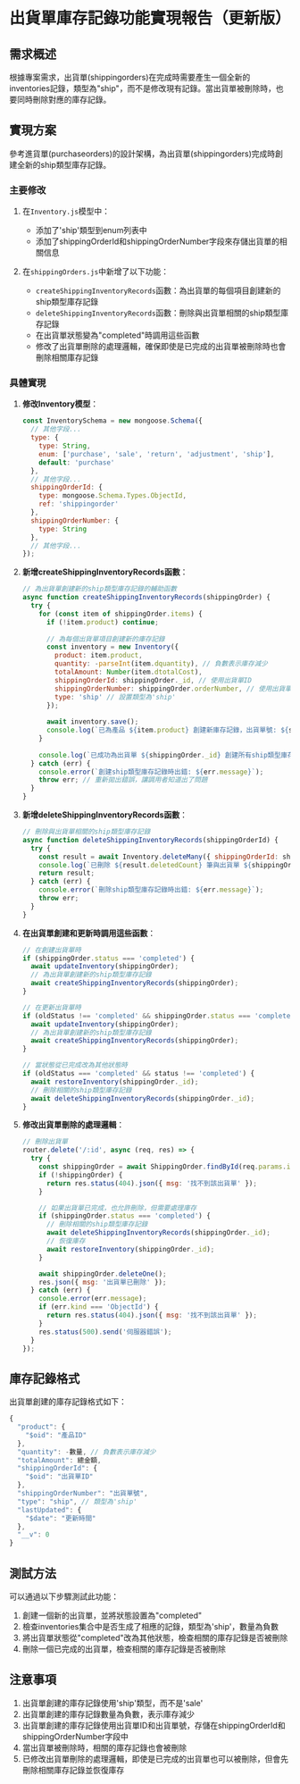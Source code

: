# 出貨單庫存記錄功能實現報告（更新版）

## 需求概述

根據專案需求，出貨單(shippingorders)在完成時需要產生一個全新的inventories記錄，類型為"ship"，而不是修改現有記錄。當出貨單被刪除時，也要同時刪除對應的庫存記錄。

## 實現方案

參考進貨單(purchaseorders)的設計架構，為出貨單(shippingorders)完成時創建全新的ship類型庫存記錄。

### 主要修改

1. 在`Inventory.js`模型中：
   - 添加了'ship'類型到enum列表中
   - 添加了shippingOrderId和shippingOrderNumber字段來存儲出貨單的相關信息

2. 在`shippingOrders.js`中新增了以下功能：
   - `createShippingInventoryRecords`函數：為出貨單的每個項目創建新的ship類型庫存記錄
   - `deleteShippingInventoryRecords`函數：刪除與出貨單相關的ship類型庫存記錄
   - 在出貨單狀態變為"completed"時調用這些函數
   - 修改了出貨單刪除的處理邏輯，確保即使是已完成的出貨單被刪除時也會刪除相關庫存記錄

### 具體實現

1. **修改Inventory模型**：
   ```javascript
   const InventorySchema = new mongoose.Schema({
     // 其他字段...
     type: {
       type: String,
       enum: ['purchase', 'sale', 'return', 'adjustment', 'ship'],
       default: 'purchase'
     },
     // 其他字段...
     shippingOrderId: {
       type: mongoose.Schema.Types.ObjectId,
       ref: 'shippingorder'
     },
     shippingOrderNumber: {
       type: String
     },
     // 其他字段...
   });
   ```

2. **新增createShippingInventoryRecords函數**：
   ```javascript
   // 為出貨單創建新的ship類型庫存記錄的輔助函數
   async function createShippingInventoryRecords(shippingOrder) {
     try {
       for (const item of shippingOrder.items) {
         if (!item.product) continue;
         
         // 為每個出貨單項目創建新的庫存記錄
         const inventory = new Inventory({
           product: item.product,
           quantity: -parseInt(item.dquantity), // 負數表示庫存減少
           totalAmount: Number(item.dtotalCost),
           shippingOrderId: shippingOrder._id, // 使用出貨單ID
           shippingOrderNumber: shippingOrder.orderNumber, // 使用出貨單號
           type: 'ship' // 設置類型為'ship'
         });
         
         await inventory.save();
         console.log(`已為產品 ${item.product} 創建新庫存記錄，出貨單號: ${shippingOrder.orderNumber}, 數量: -${item.dquantity}, 總金額: ${item.dtotalCost}, 類型: ship`);
       }
       
       console.log(`已成功為出貨單 ${shippingOrder._id} 創建所有ship類型庫存記錄`);
     } catch (err) {
       console.error(`創建ship類型庫存記錄時出錯: ${err.message}`);
       throw err; // 重新拋出錯誤，讓調用者知道出了問題
     }
   }
   ```

3. **新增deleteShippingInventoryRecords函數**：
   ```javascript
   // 刪除與出貨單相關的ship類型庫存記錄
   async function deleteShippingInventoryRecords(shippingOrderId) {
     try {
       const result = await Inventory.deleteMany({ shippingOrderId: shippingOrderId, type: 'ship' });
       console.log(`已刪除 ${result.deletedCount} 筆與出貨單 ${shippingOrderId} 相關的ship類型庫存記錄`);
       return result;
     } catch (err) {
       console.error(`刪除ship類型庫存記錄時出錯: ${err.message}`);
       throw err;
     }
   }
   ```

4. **在出貨單創建和更新時調用這些函數**：
   ```javascript
   // 在創建出貨單時
   if (shippingOrder.status === 'completed') {
     await updateInventory(shippingOrder);
     // 為出貨單創建新的ship類型庫存記錄
     await createShippingInventoryRecords(shippingOrder);
   }

   // 在更新出貨單時
   if (oldStatus !== 'completed' && shippingOrder.status === 'completed') {
     await updateInventory(shippingOrder);
     // 為出貨單創建新的ship類型庫存記錄
     await createShippingInventoryRecords(shippingOrder);
   }

   // 當狀態從已完成改為其他狀態時
   if (oldStatus === 'completed' && status !== 'completed') {
     await restoreInventory(shippingOrder._id);
     // 刪除相關的ship類型庫存記錄
     await deleteShippingInventoryRecords(shippingOrder._id);
   }
   ```

5. **修改出貨單刪除的處理邏輯**：
   ```javascript
   // 刪除出貨單
   router.delete('/:id', async (req, res) => {
     try {
       const shippingOrder = await ShippingOrder.findById(req.params.id);
       if (!shippingOrder) {
         return res.status(404).json({ msg: '找不到該出貨單' });
       }

       // 如果出貨單已完成，也允許刪除，但需要處理庫存
       if (shippingOrder.status === 'completed') {
         // 刪除相關的ship類型庫存記錄
         await deleteShippingInventoryRecords(shippingOrder._id);
         // 恢復庫存
         await restoreInventory(shippingOrder._id);
       }

       await shippingOrder.deleteOne();
       res.json({ msg: '出貨單已刪除' });
     } catch (err) {
       console.error(err.message);
       if (err.kind === 'ObjectId') {
         return res.status(404).json({ msg: '找不到該出貨單' });
       }
       res.status(500).send('伺服器錯誤');
     }
   });
   ```

## 庫存記錄格式

出貨單創建的庫存記錄格式如下：

```javascript
{
  "product": {
    "$oid": "產品ID"
  },
  "quantity": -數量, // 負數表示庫存減少
  "totalAmount": 總金額,
  "shippingOrderId": {
    "$oid": "出貨單ID"
  },
  "shippingOrderNumber": "出貨單號",
  "type": "ship", // 類型為'ship'
  "lastUpdated": {
    "$date": "更新時間"
  },
  "__v": 0
}
```

## 測試方法

可以通過以下步驟測試此功能：

1. 創建一個新的出貨單，並將狀態設置為"completed"
2. 檢查inventories集合中是否生成了相應的記錄，類型為'ship'，數量為負數
3. 將出貨單狀態從"completed"改為其他狀態，檢查相關的庫存記錄是否被刪除
4. 刪除一個已完成的出貨單，檢查相關的庫存記錄是否被刪除

## 注意事項

1. 出貨單創建的庫存記錄使用'ship'類型，而不是'sale'
2. 出貨單創建的庫存記錄數量為負數，表示庫存減少
3. 出貨單創建的庫存記錄使用出貨單ID和出貨單號，存儲在shippingOrderId和shippingOrderNumber字段中
4. 當出貨單被刪除時，相關的庫存記錄也會被刪除
5. 已修改出貨單刪除的處理邏輯，即使是已完成的出貨單也可以被刪除，但會先刪除相關庫存記錄並恢復庫存

